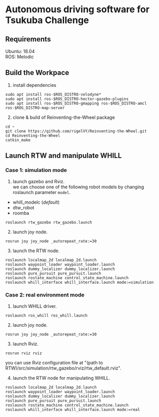 # Autonomous driving software for Tsukuba Challenge

## Requirements
Ubuntu: 18.04  
ROS: Melodic

## Build the Workpace
1. install dependencies
```
sudo apt install ros-$ROS_DISTRO-velodyne*
sudo apt install ros-$ROS_DISTRO-hector-gazebo-plugins
sudo apt install ros-$ROS_DISTRO-gmapping ros-$ROS_DISTRO-amcl ros-$ROS_DISTRO-map-server 
```

2. clone & build of Reinventing-the-Wheel package
```
cd ~
git clone https://github.com/rigelVY/Reinventing-the-Wheel.git
cd Reinventing-the-Wheel
catkin_make
```

## Launch RTW and manipulate WHILL

### Case 1: simulation mode
1. launch gazebo and Rviz.  
we can choose one of the following robot models by changing roslaunch parameter `model`.
- whill_modelc (*default*)
- dtw_robot
- roomba
```
roslaunch rtw_gazebo rtw_gazebo.launch
```

2. launch joy node.
```
rosrun joy joy_node _autorepeat_rate:=30
```

3. launch the RTW node.
```
roslaunch localmap_2d localmap_2d.launch
roslaunch waypoint_loader waypoint_loader.launch
roslaunch dummy_localizer dummy_localizer.launch
roslaunch pure_pursuit pure_pursuit.launch
roslaunch rostate_machine control_state_machine.launch
roslaunch whill_interface whill_interface.launch mode:=simulation
```

### Case 2: real environment mode
1. launch WHILL driver.
```
roslaunch ros_whill ros_whill.launch
```

2. launch joy node.
```
rosrun joy joy_node _autorepeat_rate:=30
```

3. launch Rviz.
```
rosrun rviz rviz
```
you can use Rviz configuration file at "(path to RTW)/src/simulation/rtw_gazebo/rviz/rtw_default.rviz".

4. launch the RTW node for manipulating WHILL.
```
roslaunch localmap_2d localmap_2d.launch
roslaunch waypoint_loader waypoint_loader.launch
roslaunch dummy_localizer dummy_localizer.launch
roslaunch pure_pursuit pure_pursuit.launch
roslaunch rostate_machine control_state_machine.launch
roslaunch whill_interface whill_interface.launch mode:=real
```
